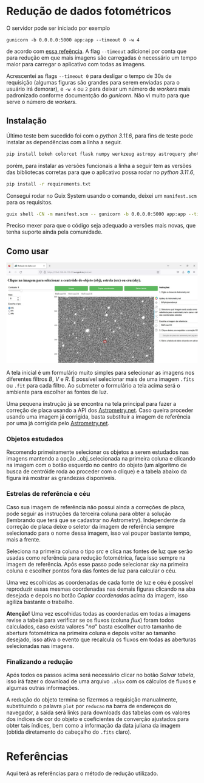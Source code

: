 # Redução de dados fotométricos

O servidor pode ser iniciado por exemplo

```shell
gunicorn -b 0.0.0.0:5000 app:app --timeout 0 -w 4
```

de acordo com [essa refeência](https://dev.to/chand1012/how-to-host-a-flask-server-with-gunicorn-and-https-942). A flag `--timeout` adicionei por conta que para redução em que mais imagens são carregadas é necessário um tempo maior para carregar o aplicativo com todas as imagens.

Acrescentei as flags `--timeout 0` para desligar o tempo de 30s de requisição (algumas figuras são grandes para serem enviadas para o usuário irá demorar), e `-w 4` ou `2` para deixar um número de _workers_ mais padronizado conforme documentção do _gunicorn_. Não vi muito para que serve o número de _workers_.

## Instalação

Último teste bem sucedido foi com o _python 3.11.6_, para fins de teste pode instalar as dependências com a linha a seguir.
```bash
pip install bokeh colorcet flask numpy werkzeug astropy astroquery photutils statsmodels pandas openpyxl gunicorn xlrd
```
porém, para instalar as versões funcionais a linha a seguir tem as versões das bibliotecas corretas para que o aplicativo possa rodar no _python 3.11.6_,
```bash
pip install -r requirements.txt
```

Consegui rodar no Guix System usando o comando, deixei um `manifest.scm` para os requisitos.
```bash
guix shell -CN -m manifest.scm -- gunicorn -b 0.0.0.0:5000 app:app --timeout 0 -w 4
```

Preciso mexer para que o código seja adequado a versões mais novas, que tenha suporte ainda pela comunidade.

## Como usar

![Tela principal do aplicativo, três colunas: a primeira tem controle de contraste da imagem, regulador do tamanhos do raio para abertura fotométrica e seletor de tipo de objeto; a segunda coluna tem a imagem e três botões acima dela para limpar as seleções de fontes na imagem, copiar as coordenadas da imagem de referência e salvar tabela; a terceira coluna possui intruções para fazer solução de placa com o nova.astrometry.net e um seletor para escolher a imagem de referência.](./screenshot.jpeg)

A tela inicial é um formulário muito simples para selecionar as imagens nos diferentes filtros _B_, _V_ e _R_. É possível selecionar mais de uma imagem `.fits` ou `.fit` para cada filtro. Ao submeter o formulário a tela acima será o ambiente para escolher as fontes de luz.

Uma pequena instrução já se encontra na tela principal para fazer a correção de placa usando a API dos [Astrometry.net](nova.astrometry.net). Caso queira proceder usando uma imagem já corrigida, basta substituir a imagem de referência por uma já corrigida pelo [Astrometry.net](nova.astrometry.net).

### Objetos estudados

Recomendo primeiramente selecionar os objetos a serem estudados nas imagens mantendo a opção _obj_selecionada na primeira coluna e clicando na imagem com o botão esquerdo no centro do objeto (um algoritmo de busca de centróide roda ao proceder com o clique) e a tabela abaixo da figura irá mostrar as grandezas disponíveis.

### Estrelas de referência e céu

Caso sua imagem de referência não possui ainda a correções de placa, pode seguir as instruções da terceira coluna para obter a solução (lembrando que terá que se cadastrar no Astrometry). Independente da correção de placa deixe o seletor da imagem de referência sempre selecionado para o nome dessa imagem, isso vai poupar bastante tempo, mais a frente.

Seleciona na primeira coluna o tipo _src_ e clica nas fontes de luz que serão usadas como referência para redução fotométrica, faça isso sempre na imagem de referência. Após esse passo pode selecionar _sky_ na primeira coluna e escolher pontos fora das fontes de luz para calcular o céu.

Uma vez escolhidas as coordenadas de cada fonte de luz e céu é possível reproduzir essas mesmas coordenadas nas demais figuras clicando na aba desejada e depois no botão _Copiar coordenadas_ acima da imagem, isso agiliza bastante o trabalho.

**Atenção!** Uma vez escolhidas todas as coordenadas em todas a imagens revise a tabela para verificar se os fluxos (coluna _flux_) foram todos calculados, caso exista valores "_na_" basta escolher outro tamanho de abertura fotométrica na primeira coluna e depois voltar ao tamanho desejado, isso ativa o evento que recalcula os fluxos em todas as aberturas selecionadas nas imagens.

### Finalizando a redução

Após todos os passos acima será necessário clicar no botão _Salvar tabela_, isso irá fazer o download de uma arquivo `.xlsx` com os cálculos de fluxos e algumas outras informações.

A redução do objeto termina se fizermos a requisição manualmente, substituindo o palavra `plot` por `reducao` na barra de endereços do navegador, a saida será links para downloads das tabelas com os valores dos índices de cor do objeto e coeficientes de converção ajustados para obter tais índices, bem como a informação da data juliana da imagem (obtida diretamento do cabeçalho do `.fits` claro).

# Referências

Aqui terá as referências para o método de redução utilizado.
